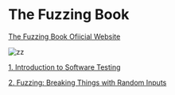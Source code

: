 # The Fuzzing Book

[The Fuzzing Book Ofiicial Website](https://www.fuzzingbook.org/)

![zz](https://user-images.githubusercontent.com/63425775/128324986-5cde3c5e-f4e1-4499-a13e-d9c4cb01028f.PNG)

[1. Introduction to Software Testing](https://github.com/MJ-SEO/Fuzzing/tree/master/1.Testing)

[2. Fuzzing: Breaking Things with Random Inputs](https://github.com/MJ-SEO/Fuzzing/tree/master/2.Fuzzing)


